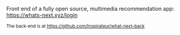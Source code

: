 Front end of a fully open source, multimedia recommendation app: https://whats-next.xyz/login

<sub>The back-end is at https://github.com/Inspirateur/what-next-back</sub>
